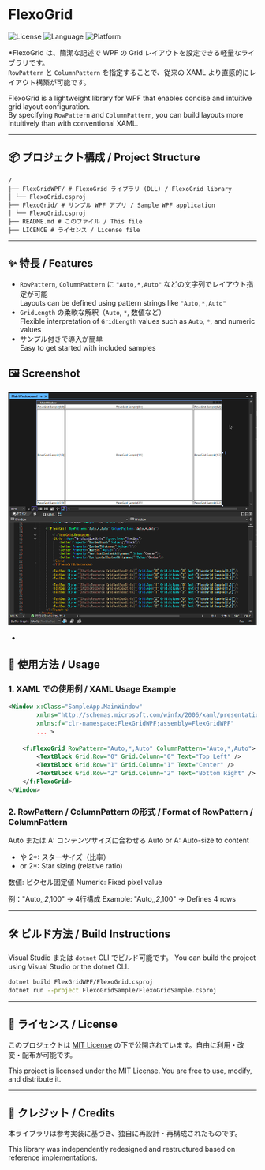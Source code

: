 # FlexoGrid

![License](https://img.shields.io/badge/license-MIT-blue.svg)
![Language](https://img.shields.io/badge/language-C%23-239120.svg)
![Platform](https://img.shields.io/badge/platform-WPF-blueviolet)

*FlexoGrid は、簡潔な記述で WPF の Grid レイアウトを設定できる軽量なライブラリです。  
`RowPattern` と `ColumnPattern` を指定することで、従来の XAML より直感的にレイアウト構築が可能です。

FlexoGrid is a lightweight library for WPF that enables concise and intuitive grid layout configuration.  
By specifying `RowPattern` and `ColumnPattern`, you can build layouts more intuitively than with conventional XAML.

---

## 📦 プロジェクト構成  / Project Structure

```
/
├── FlexGridWPF/ # FlexoGrid ライブラリ (DLL) / FlexoGrid library
│ └── FlexoGrid.csproj
├── FlexoGrid/ # サンプル WPF アプリ / Sample WPF application
│ └── FlexoGrid.csproj
├── README.md # このファイル / This file
├── LICENCE # ライセンス / License file
```

---
## ✨ 特長 / Features

- `RowPattern`, `ColumnPattern` に `"Auto,*,Auto"` などの文字列でレイアウト指定が可能  
  Layouts can be defined using pattern strings like `"Auto,*,Auto"`
- `GridLength` の柔軟な解釈（`Auto`, `*`, 数値など）  
  Flexible interpretation of `GridLength` values such as `Auto`, `*`, and numeric values
- サンプル付きで導入が簡単  
  Easy to get started with included samples

## 🖼️ Screenshot

![Sample UI](./screenshot.png) 

- 
## 🚀 使用方法 / Usage

### 1. XAML での使用例 / XAML Usage Example

```xml
<Window x:Class="SampleApp.MainWindow"
        xmlns="http://schemas.microsoft.com/winfx/2006/xaml/presentation"
        xmlns:f="clr-namespace:FlexGridWPF;assembly=FlexGridWPF"
        ... >

    <f:FlexoGrid RowPattern="Auto,*,Auto" ColumnPattern="Auto,*,Auto">
        <TextBlock Grid.Row="0" Grid.Column="0" Text="Top Left" />
        <TextBlock Grid.Row="1" Grid.Column="1" Text="Center" />
        <TextBlock Grid.Row="2" Grid.Column="2" Text="Bottom Right" />
    </f:FlexoGrid>
</Window>
```

### 2. RowPattern / ColumnPattern の形式 / Format of RowPattern / ColumnPattern

Auto または A: コンテンツサイズに合わせる
Auto or A: Auto-size to content

* や 2*: スターサイズ（比率）
* or 2*: Star sizing (relative ratio)

数値: ピクセル固定値
Numeric: Fixed pixel value

例："Auto,*,2*,100" → 4行構成
Example: "Auto,*,2*,100" → Defines 4 rows

---

## 🛠️ ビルド方法  / Build Instructions

Visual Studio または `dotnet` CLI でビルド可能です。
You can build the project using Visual Studio or the dotnet CLI.

```bash
dotnet build FlexGridWPF/FlexoGrid.csproj
dotnet run --project FlexoGridSample/FlexoGridSample.csproj
```

---

## 📄 ライセンス / License

このプロジェクトは [MIT License](https://opensource.org/licenses/MIT) の下で公開されています。自由に利用・改変・配布が可能です。

This project is licensed under the MIT License.
You are free to use, modify, and distribute it.

---

## 🙏 クレジット / Credits

本ライブラリは参考実装に基づき、独自に再設計・再構成されたものです。

This library was independently redesigned and restructured based on reference implementations.